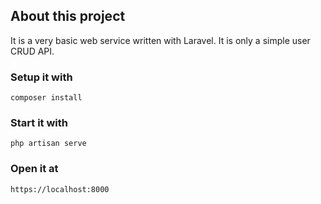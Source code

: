 ## About this project

It is a very basic web service written with Laravel. It is only a simple user CRUD API.

### Setup it with

`composer install`

### Start it with

`php artisan serve`

### Open it at

`https://localhost:8000`
